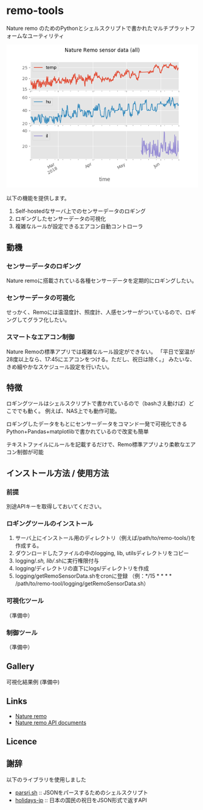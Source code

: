 # remo-tools
 Nature remo のためのPythonとシェルスクリプトで書かれたマルチプラットフォームなユーティリティ

![sample_images](https://github.com/mixsoda/remo-tools/blob/master/images/sample_figure.png?raw=true "sample")


以下の機能を提供します。
1. Self-hostedなサーバ上でのセンサーデータのロギング
2. ロギングしたセンサーデータの可視化
3. 複雑なルールが設定できるエアコン自動コントローラ

## 動機
### センサーデータのロギング
Nature remoに搭載されている各種センサーデータを定期的にロギングしたい。

### センサーデータの可視化
せっかく、Remoには温湿度計、照度計、人感センサーがついているので、ロギングしてグラフ化したい。

### スマートなエアコン制御
Nature Remoの標準アプリでは複雑なルール設定ができない。
「平日で室温が28度以上なら、17:45にエアコンをつける。ただし、祝日は除く。」
みたいな、きめ細やかなスケジュール設定を行いたい。

## 特徴
ロギングツールはシェルスクリプトで書かれているので（bashさえ動けば）どこででも動く。
例えば、NAS上でも動作可能。

ロギングしたデータをもとにセンサーデータをコマンド一発で可視化できる
Python+Pandas+matplotlibで書かれているので改変も簡単

テキストファイルにルールを記載するだけで、Remo標準アプリより柔軟なエアコン制御が可能

## インストール方法 / 使用方法
### 前提
別途APIキーを取得しておいてください。

### ロギングツールのインストール
1. サーバ上にインストール用のディレクトリ（例えば/path/to/remo-tools/)を作成する。
2. ダウンロードしたファイルの中のlogging, lib, utilsディレクトリをコピー
3. logging/*.sh, lib/*.shに実行権限付与
4. logging/ディレクトリの直下にlogs/ディレクトリを作成
5. logging/getRemoSensorData.shをcronに登録
（例：*/15 * * * * /path/to/remo-tool/logging/getRemoSensorData.sh）

### 可視化ツール
（準備中）

### 制御ツール
（準備中）

## Gallery
可視化結果例
(準備中)

## Links
- [Nature remo](https://nature.global/)
- [Nature remo API documents](https://developer.nature.global/)

## Licence

## 謝辞
以下のライブラリを使用しました
- [parsrj.sh](https://github.com/ShellShoccar-jpn/Parsrs) :: JSONをパースするためのシェルスクリプト
- [holidays-jp](https://github.com/holidays-jp) :: 日本の国民の祝日をJSON形式で返すAPI